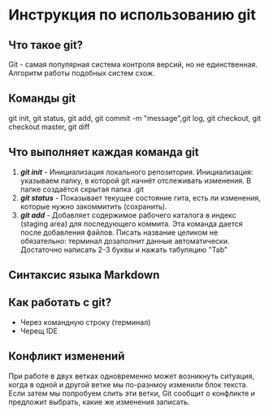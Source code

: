 # Инструкция по использованию git

## Что такое git?
Git - самая популярная система контроля версий, но не единственная. Алгоритм работы подобных систем схож.

## Команды git
git init, git status, git add, git commit -m "message",git log, git checkout, git checkout master, git diff
## Что выполняет каждая команда git
 1. _**git init**_ - Инициализация локального репозитория. Инициализация: указываем папку, в которой git начнёт отслеживать изменения. В папке создаётся скрытая папка .git
 2. _**git status**_ - Показывает текущее состояние гита, есть ли изменения, которые нужно закоммитить (сохранить).
 3. _**git add**_ - Добавляет содержимое рабочего каталога в индекс (staging area) для последующего коммита. Эта команда дается после добавления файлов. Писать название целиком не обязательно: терминал дозаполнит данные автоматически. Достаточно написать 2-3 буквы и нажать табуляцию "Tab"

## Синтаксис языка Markdown


## Как работать с git?
 * Через командную строку (терминал)
 * Черещ IDE

 ## Конфликт изменений
 При работе в двух ветках одновременно может возникнуть ситуация, когда в одной и другой ветке мы по-разнмоу изменили блок текста. Если затем мы попробуем слить эти ветки, Git сообщит о конфликте и предложит выбрать, какие же изменения записать.